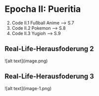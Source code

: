 <h1>Epocha II: Pueritia</h1>
 
2. Code II.1 Fußball Anime --> S.7
3. Code II.2 Pokemon --> S.8
4. Code II.3 Yugioh --> S.9

<h2>Real-Life-Herausfoderung 2</h2>
![alt text](image.png)

<h2>Real-Life-Herausfoderung 3</h2>
![alt text](image-1.png)